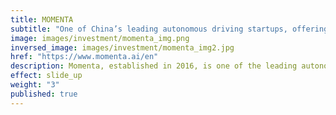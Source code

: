 ```yaml
---
title: MOMENTA
subtitle: "One of China’s leading autonomous driving startups, offering multi-level solutions as well as big data services."
image: images/investment/momenta_img.png
inversed_image: images/investment/momenta_img2.jpg
href: "https://www.momenta.ai/en"
description: Momenta, established in 2016, is one of the leading autonomous driving companies in the world. Momenta is building the “brains” for autonomous vehicles. Their deep-learning based software in perception, HD semantic mapping, and data-driven path planning enables the realization of full autonomy.
effect: slide_up
weight: "3"
published: true
---
```


